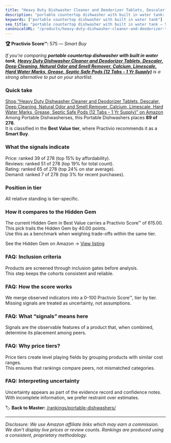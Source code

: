 ```yaml
---
title: "Heavy Duty Dishwasher Cleaner and Deodorizer Tablets, Descaler, Deep Cleaning, Natural Odor and Smell Remover, Calcium, Limescale, Hard Water Marks, Grease, Septic Safe Pods (12 Tabs - 1 Yr Supply)"
description: "portable countertop dishwasher with built in water tank: Data-driven within Best Value ranking using the Practivio Score™. Positioned by quality, value, demand…"
keywords: ["portable countertop dishwasher with built in water tank"]
seo_title: "portable countertop dishwasher with built in water tank — Smart Buy Best Value (2025)"
canonicalURL: "/products/heavy-duty-dishwasher-cleaner-and-deodorizer-tablets-descaler-deep-cleaning-natural-odor-and-smell-remover-calcium-limescale-hard-water-marks-grease-septic-safe-pods-12-tabs-1-yr-supply-B0BZSZ4CB1/"
---
```


**🏆 Practivio Score™:** 575 — _Smart Buy_


*If you're comparing **portable countertop dishwasher with built in water tank**, **[Heavy Duty Dishwasher Cleaner and Deodorizer Tablets, Descaler, Deep Cleaning, Natural Odor and Smell Remover, Calcium, Limescale, Hard Water Marks, Grease, Septic Safe Pods (12 Tabs - 1 Yr Supply)](https://www.amazon.com/dp/B0BZSZ4CB1?tag=practivio-20)** is a strong alternative to put on your shortlist.*
### Quick take
[Shop “Heavy Duty Dishwasher Cleaner and Deodorizer Tablets, Descaler, Deep Cleaning, Natural Odor and Smell Remover, Calcium, Limescale, Hard Water Marks, Grease, Septic Safe Pods (12 Tabs - 1 Yr Supply)” on Amazon](https://www.amazon.com/dp/B0BZSZ4CB1?tag=practivio-20)
Among Portable Dishwasherses, this Portable Dishwashers places **89 of 278**.  
It is classified in the **Best Value tier**, where Practivio recommends it as a **Smart Buy**.

### What the signals indicate
Price: ranked 39 of 278 (top 15% by affordability).  
Reviews: ranked 51 of 278 (top 19% for total count).  
Rating: ranked 65 of 278 (top 24% on star average).  
Demand: ranked 7 of 278 (top 3% for recent purchases).

### Position in tier
All relative standing is tier-specific.

### How it compares to the Hidden Gem
The current Hidden Gem in Best Value carries a Practivio Score™ of 615.00.  
This pick trails the Hidden Gem by 40.00 points.  
Use this as a benchmark when weighing trade-offs within the same tier.  

See the Hidden Gem on Amazon → [View listing](https://www.amazon.com/dp/B00K8FS5R2?tag=practivio-20)

### FAQ: Inclusion criteria
Products are screened through inclusion gates before analysis.  
This step keeps the cohorts consistent and reliable.

### FAQ: How the score works
We merge observed indicators into a 0–100 Practivio Score™, tier by tier.  
Missing signals are treated as uncertainty, not assumptions.

### FAQ: What “signals” means here
Signals are the observable features of a product that, when combined, determine its placement among peers.

### FAQ: Why price tiers?
Price tiers create level playing fields by grouping products with similar cost ranges.  
This ensures that rankings compare peers, not mismatched categories.

### FAQ: Interpreting uncertainty
Uncertainty appears as part of the evidence record and confidence notes.  
With incomplete information, we prefer restraint over estimates.


🏷️ **Back to Master:** [/rankings/portable-dishwashers/](/rankings/portable-dishwashers/)

---
_Disclosure: We use Amazon affiliate links which may earn a commission. We don’t display live prices or review counts. Rankings are produced using a consistent, proprietary methodology._

